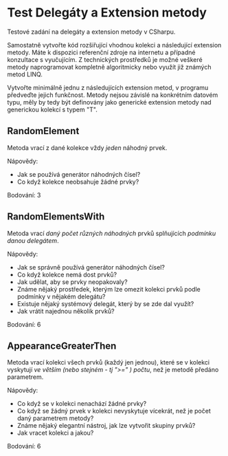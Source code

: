 # Test Delegáty a Extension metody
Testové zadání na delegáty a extension metody v CSharpu.

Samostatně vytvořte kód rozšiřující vhodnou kolekci a následující extension metody. Máte k dispozici referenční zdroje na internetu a případné konzultace s vyučujícím. Z technických prostředků je možné veškeré metody naprogramovat kompletně algoritmicky nebo využít již známých metod LINQ.

Vytvořte minimálně jednu z následujících extension metod, v programu předveďte jejich funkčnost. Metody nejsou závislé na konkrétním datovém typu, měly by tedy být definovány jako generické extension metody nad generickou kolekcí s typem "T".

## RandomElement
Metoda vrací z dané kolekce vždy *jeden* náhodný prvek.

Nápovědy: 
* Jak se používá generátor náhodných čísel?
* Co když kolekce neobsahuje žádné prvky?

Bodování: 3

## RandomElementsWith
Metoda vrací *daný počet různých náhodných* prvků splňujících *podmínku danou delegátem*. 

Nápovědy:
* Jak se správně používá generátor náhodných čísel?
* Co když kolekce nemá dost prvků?
* Jak udělat, aby se prvky neopakovaly?
* Známe nějaký prostředek, kterým lze omezit kolekci prvků podle podmínky v nějakém delegátu?
* Existuje nějaký systémový delegát, který by se zde dal využít?
* Jak vrátit najednou několik prvků?

Bodování: 6

## AppearanceGreaterThen
Metoda vrací kolekci všech prvků (každý jen jednou), které se v kolekci vyskytují *ve větším (nebo stejném - tj ">=" ) počtu*, než je metodě předáno parametrem.

Nápovědy:
* Co když se v kolekci nenachází žádné prvky?
* Co když se žádný prvek v kolekci nevyskytuje vícekrát, než je počet daný parametrem metody?
* Známe nějaký elegantní nástroj, jak lze vytvořit skupiny prvků?
* Jak vracet kolekci a jakou?

Bodování: 6
